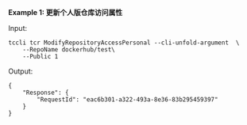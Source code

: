 **Example 1: 更新个人版仓库访问属性**



Input: 

```
tccli tcr ModifyRepositoryAccessPersonal --cli-unfold-argument  \
    --RepoName dockerhub/test\
    --Public 1
```

Output: 
```
{
    "Response": {
        "RequestId": "eac6b301-a322-493a-8e36-83b295459397"
    }
}
```

